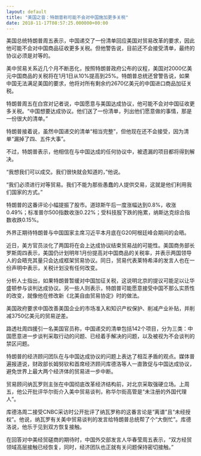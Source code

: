 ```yaml
---
layout: default
title: "美国之音：特朗普称可能不会对中国施加更多关税"
date: 2018-11-17T08:57:25.000000+00:00
---
```


美国总统特朗普周五表示，中国递交了一份清单回应美国对贸易改革的要求，因此他可能不会对中国商品征收更多关税。但他警告说，目前还不会接受清单，最终的协议必须是对等的。

美中贸易关系近几个月不断恶化，按照特朗普政府公布的议程，美国对2000亿美元中国商品的关税将在1月1日从10%提高到25%。特朗普总统还曾警告说，如果中国无法满足美国的要求，他将对所有剩余约2670亿美元的中国进口商品加征关税。

特朗普周五在白宫对记者说，中国愿意与美国达成协议，他可能不会对中国征收更多关税。“中国想要达成协议。他们送了一份清单，列出他们愿意做的事情，那是一份很大的清单。”

特朗普接着说，虽然中国递交的清单“相当完整”，但他现在还不会接受，因为清单“漏掉了四、五件大事”。

不过，特朗普表示，他相信在与中国达成的任何协议中，被遗漏的项目都将得到解决。

“我想我们可以成交。我们很快就会知道的，”他说。

“我们必须进行对等贸易。我们不能为那些愚蠢的人提供交易，这就是他们利用我们国家的方式。”

特朗普的这番评论小幅提振了股市。道琼斯午后一度涨幅达到0.8%，收涨0.49%；标准普尔500指数收涨0.22%；受科技股下跌的拖累，纳斯达克综合指数收跌0.15%。

外界正期待特朗普与中国国家主席习近平本月底在G20阿根廷峰会期间的会晤。

近日，美方官员淡化了两国将在会上达成协议结束贸易战的可能性。美国商务部长罗斯周四表示，美国仍计划明年1月份提高对中国商品的关税率，并表示两国领导人的会晤充其量只会达成框架贸易协议。同日，贸易代表莱特希泽的发言人也在一份声明中表示，关税计划没有任何改变。

分析人士指出，如果特朗普暂缓对中国加征关税，这说明北京的提议可能足以让华盛顿参与谈判达成协议。另一些人则表示，特朗普可能愿意接受中国不那么实质性的改变，就像他在修改新《北美自由贸易协定》时的做法。

美国政府要求中国改善美国企业的市场准入和知识产权保护、削减产业补贴，并削减3750亿美元的贸易逆差。

路透社周四援引一名美国官员称，中国递交的清单包括142个项目，分为三类：中国愿意进一步谈判采取行动的问题、已经着手解决的问题，以及被视为不会谈判的禁区问题。

特朗普的经济顾问团队在与中国达成协议的问题上表达了相互矛盾的观点。媒体普遍报道说，财政部长姆努钦和首席经济顾问库德洛等人一直敦促与中国达成协议，避免世界上最大两个经济体的贸易进一步中断。

贸易顾问纳瓦罗则主张在中国彻底改革经济结构前，对北京采取强硬立场。上周五，他公开批评华尔街介入美中贸易谈判，称华尔街高管是“未注册的外国代理人”。

库德洛周二接受CNBC采访时公开批评了纳瓦罗称的这番言论是“离谱”且“未经授权”。他说，纳瓦罗有关美中贸易谈判的发言给特朗普总统帮了个“大倒忙”。库德洛说，他乐于见到双方恢复接触。

在回答对中美经贸磋商的期待时，中国外交部发言人华春莹周五表示，“双方经贸领域高层接触已经恢复，同时，经济团队也正就有关问题保持密切接触。”

